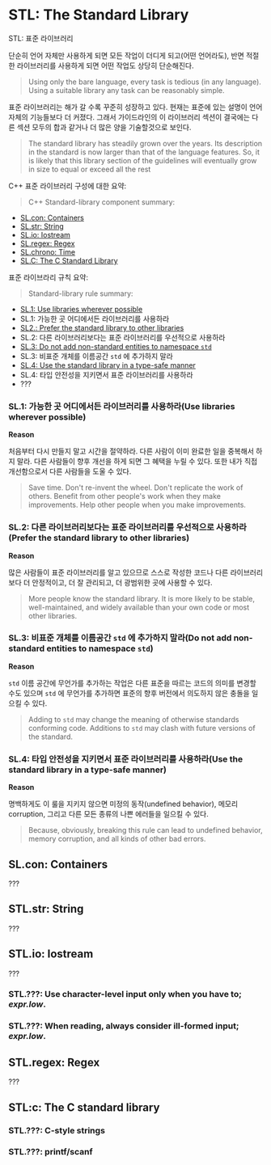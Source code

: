 <a name="S-stdlib"></a>
# STL: The Standard Library
STL: 표준 라이브러리

단순히 언어 자체만 사용하게 되면 모든 작업이 더디게 되고(어떤 언어라도), 반면 적절한 라이브러리를 사용하게 되면 어떤 작업도 상당히 단순해진다. 

> Using only the bare language, every task is tedious (in any language).
> Using a suitable library any task can be reasonably simple.

표준 라이브러리는 해가 갈 수록 꾸준히 성장하고 있다.
현재는 표준에 있는 설명이 언어 자체의 기능들보다 더 커졌다.
그래서 가이드라인의 이 라이브러리 섹션이 결국에는 다른 섹션 모두의 합과 같거나 더 많은 양을 기술할것으로 보인다.

> The standard library has steadily grown over the years.
> Its description in the standard is now larger than that of the language features.
> So, it is likely that this library section of the guidelines will eventually grow in size to equal or exceed all the rest

C++ 표준 라이브러리 구성에 대한 요약:

> C++ Standard-library component summary:

* [SL.con: Containers](#SS-con)
* [SL.str: String](#SS-string)
* [SL.io: Iostream](#SS-io)
* [SL.regex: Regex](#SS-regex)
* [SL.chrono: Time](#SS-chrono)
* [SL.C: The C Standard Library](#SS-clib)

표준 라이브라리 규칙 요약:

> Standard-library rule summary:

* [SL.1: Use libraries wherever possible](#Rsl-lib)
* SL.1: 가능한 곳 어디에서든 라이브러리를 사용하라
* [SL2.: Prefer the standard library to other libraries](#Rsl-sl)
* SL.2: 다른 라이브러리보다는 표준 라이브러리를 우선적으로 사용하라
* [SL.3: Do not add non-standard entities to namespace `std`](#sl-std)
* SL.3: 비표준 개체를 이름공간 `std` 에 추가하지 말라
* [SL.4: Use the standard library in a type-safe manner](#sl-safe)
* SL.4: 타입 안전성을 지키면서 표준 라이브러리를 사용하라
* ???

<a name="Rsl-lib"></a>
### SL.1:  가능한 곳 어디에서든 라이브러리를 사용하라(Use libraries wherever possible)

**Reason**

처음부터 다시 만들지 말고 시간을 절약하라.
다른 사람이 이미 완료한 일을 중복해서 하지 말라.
다른 사람들이 향후 개선을 하게 되면 그 혜택을 누릴 수 있다.
또한 내가 직접 개선함으로서 다른 사람들을 도울 수 있다.

> Save time. Don't re-invent the wheel.
> Don't replicate the work of others.
> Benefit from other people's work when they make improvements.
> Help other people when you make improvements.

<a name="Rsl-sl"></a>
### SL.2: 다른 라이브러리보다는 표준 라이브러리를 우선적으로 사용하라(Prefer the standard library to other libraries)

**Reason**

많은 사람들이 표준 라이브러리를 알고 있으므로 스스로 작성한 코드나 다른 라이브러리 보다 더 안정적이고, 더 잘 관리되고, 더 광범위한 곳에 사용할 수 있다.

> More people know the standard library.
> It is more likely to be stable, well-maintained, and widely available than your own code or most other libraries.

<a name="sl-std"></a>
### SL.3: 비표준 개체를 이름공간 `std` 에 추가하지 말라(Do not add non-standard entities to namespace `std`)

**Reason**

`std` 이름 공간에 무언가를 추가하는 작업은 다른 표준을 따르는 코드의 의미를 변경할 수도 있으며
`std` 에 무언가를 추가하면 표준의 향후 버전에서 의도하지 않은 충돌을 일으킬 수 있다.

> Adding to `std` may change the meaning of otherwise standards conforming code.
> Additions to `std` may clash with future versions of the standard.

<a name="sl-safe"></a>
### SL.4: 타입 안전성을 지키면서 표준 라이브러리를 사용하라(Use the standard library in a type-safe manner)

**Reason**

명백하게도 이 룰을 지키지 않으면 미정의 동작(undefined behavior), 메모리 corruption, 그리고 다른 모든 종류의 나쁜 에러들을 일으킬 수 있다.

> Because, obviously, breaking this rule can lead to undefined behavior, memory corruption, and all kinds of other bad errors.


<a name="SS-con"></a>
## SL.con: Containers

???

## STL.str: String

???

## STL.io: Iostream

???

### STL.???: Use character-level input only when you have to; _expr.low_.

### STL.???: When reading, always consider ill-formed input; _expr.low_.

## STL.regex: Regex

???

## STL:c: The C standard library

### STL.???: C-style strings

### STL.???: printf/scanf
